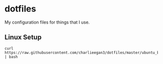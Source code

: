 # dotfiles

My configuration files for things that I use.

## Linux Setup

```
curl https://raw.githubusercontent.com/charlieegan3/dotfiles/master/ubuntu_bootstrap.sh | bash
```
